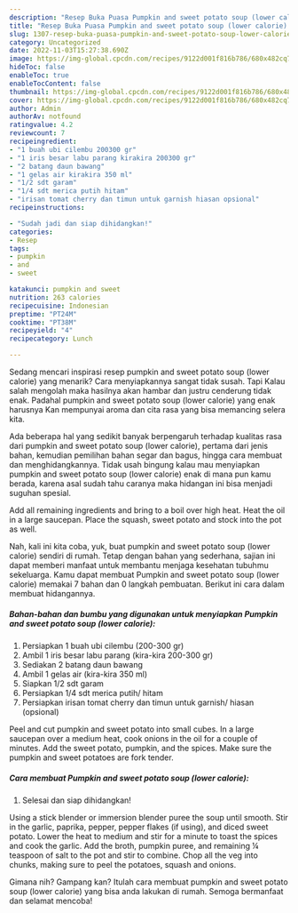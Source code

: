 ```yaml
---
description: "Resep Buka Puasa Pumpkin and sweet potato soup (lower calorie) Anti Gagal"
title: "Resep Buka Puasa Pumpkin and sweet potato soup (lower calorie) Anti Gagal"
slug: 1307-resep-buka-puasa-pumpkin-and-sweet-potato-soup-lower-calorie-anti-gagal
category: Uncategorized
date: 2022-11-03T15:27:38.690Z
image: https://img-global.cpcdn.com/recipes/9122d001f816b786/680x482cq70/pumpkin-and-sweet-potato-soup-lower-calorie-foto-resep-utama.jpg
hideToc: false
enableToc: true
enableTocContent: false
thumbnail: https://img-global.cpcdn.com/recipes/9122d001f816b786/680x482cq70/pumpkin-and-sweet-potato-soup-lower-calorie-foto-resep-utama.jpg
cover: https://img-global.cpcdn.com/recipes/9122d001f816b786/680x482cq70/pumpkin-and-sweet-potato-soup-lower-calorie-foto-resep-utama.jpg
author: Admin
authorAv: notfound
ratingvalue: 4.2
reviewcount: 7
recipeingredient:
- "1 buah ubi cilembu 200300 gr"
- "1 iris besar labu parang kirakira 200300 gr"
- "2 batang daun bawang"
- "1 gelas air kirakira 350 ml"
- "1/2 sdt garam"
- "1/4 sdt merica putih hitam"
- "irisan tomat cherry dan timun untuk garnish hiasan opsional"
recipeinstructions:

- "Sudah jadi dan siap dihidangkan!"
categories:
- Resep
tags:
- pumpkin
- and
- sweet

katakunci: pumpkin and sweet 
nutrition: 263 calories
recipecuisine: Indonesian
preptime: "PT24M"
cooktime: "PT38M"
recipeyield: "4"
recipecategory: Lunch

---
```



Sedang mencari inspirasi resep pumpkin and sweet potato soup (lower calorie) yang menarik? Cara menyiapkannya sangat tidak susah. Tapi Kalau salah mengolah maka hasilnya akan hambar dan justru cenderung tidak enak. Padahal pumpkin and sweet potato soup (lower calorie) yang enak harusnya Kan mempunyai aroma dan cita rasa yang bisa memancing selera kita.


Ada beberapa hal yang sedikit banyak berpengaruh terhadap kualitas rasa dari pumpkin and sweet potato soup (lower calorie), pertama dari jenis bahan, kemudian pemilihan bahan segar dan bagus, hingga cara membuat dan menghidangkannya. Tidak usah bingung kalau mau menyiapkan pumpkin and sweet potato soup (lower calorie) enak di mana pun kamu berada, karena asal sudah tahu caranya maka hidangan ini bisa menjadi suguhan spesial.

Add all remaining ingredients and bring to a boil over high heat. Heat the oil in a large saucepan. Place the squash, sweet potato and stock into the pot as well.


Nah, kali ini kita coba, yuk, buat pumpkin and sweet potato soup (lower calorie) sendiri di rumah. Tetap dengan bahan yang sederhana, sajian ini dapat memberi manfaat untuk membantu menjaga kesehatan tubuhmu sekeluarga. Kamu dapat membuat Pumpkin and sweet potato soup (lower calorie) memakai 7 bahan dan 0 langkah pembuatan. Berikut ini cara dalam membuat hidangannya.

<!--inarticleads1-->

##### Bahan-bahan dan bumbu yang digunakan untuk menyiapkan Pumpkin and sweet potato soup (lower calorie):

1. Persiapkan 1 buah ubi cilembu (200-300 gr)
1. Ambil 1 iris besar labu parang (kira-kira 200-300 gr)
1. Sediakan 2 batang daun bawang
1. Ambil 1 gelas air (kira-kira 350 ml)
1. Siapkan 1/2 sdt garam
1. Persiapkan 1/4 sdt merica putih/ hitam
1. Persiapkan irisan tomat cherry dan timun untuk garnish/ hiasan (opsional)


Peel and cut pumpkin and sweet potato into small cubes. In a large saucepan over a medium heat, cook onions in the oil for a couple of minutes. Add the sweet potato, pumpkin, and the spices. Make sure the pumpkin and sweet potatoes are fork tender. 

<!--inarticleads2-->

##### Cara membuat Pumpkin and sweet potato soup (lower calorie):


1. Selesai dan siap dihidangkan!

Using a stick blender or immersion blender puree the soup until smooth. Stir in the garlic, paprika, pepper, pepper flakes (if using), and diced sweet potato. Lower the heat to medium and stir for a minute to toast the spices and cook the garlic. Add the broth, pumpkin puree, and remaining ¼ teaspoon of salt to the pot and stir to combine. Chop all the veg into chunks, making sure to peel the potatoes, squash and onions. 

Gimana nih? Gampang kan? Itulah cara membuat pumpkin and sweet potato soup (lower calorie) yang bisa anda lakukan di rumah. Semoga bermanfaat dan selamat mencoba!
